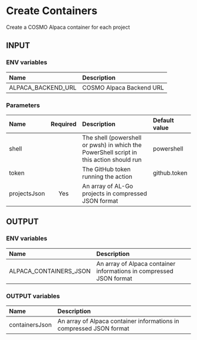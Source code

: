 # Create Containers

Create a COSMO Alpaca container for each project

## INPUT

### ENV variables

| Name | Description |
| :-- | :-- |
| ALPACA_BACKEND_URL | COSMO Alpaca Backend URL |

### Parameters

| Name | Required | Description | Default value |
| :-- | :-: | :-- | :-- |
| shell | | The shell (powershell or pwsh) in which the PowerShell script in this action should run | powershell |
| token | | The GitHub token running the action | github.token |
| projectsJson | Yes | An array of AL-Go projects in compressed JSON format | |

## OUTPUT

### ENV variables

| Name | Description |
| :-- | :-- |
| ALPACA_CONTAINERS_JSON | An array of Alpaca container informations in compressed JSON format |

### OUTPUT variables

| Name | Description |
| :-- | :-- |
| containersJson | An array of Alpaca container informations in compressed JSON format |
